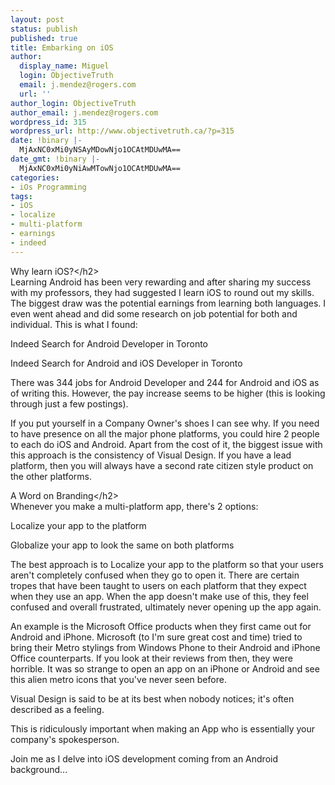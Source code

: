 ```yaml
---
layout: post
status: publish
published: true
title: Embarking on iOS
author:
  display_name: Miguel
  login: ObjectiveTruth
  email: j.mendez@rogers.com
  url: ''
author_login: ObjectiveTruth
author_email: j.mendez@rogers.com
wordpress_id: 315
wordpress_url: http://www.objectivetruth.ca/?p=315
date: !binary |-
  MjAxNC0xMi0yNSAyMDowNjo1OCAtMDUwMA==
date_gmt: !binary |-
  MjAxNC0xMi0yNiAwMTowNjo1OCAtMDUwMA==
categories:
- iOs Programming
tags:
- iOS
- localize
- multi-platform
- earnings
- indeed
---
```

Why learn iOS?</h2\>\
 Learning Android has been very rewarding and after sharing my success
with my professors, they had suggested I learn iOS to round out my
skills. The biggest draw was the potential earnings from learning both
languages. I even went ahead and did some research on job potential for
both and individual. This is what I found:

Indeed Search for Android Developer in Toronto

Indeed Search for Android and iOS Developer in Toronto

There was 344 jobs for Android Developer and 244 for Android and iOS as
of writing this. However, the pay increase seems to be higher (this is
looking through just a few postings).

If you put yourself in a Company Owner's shoes I can see why. If you
need to have presence on all the major phone platforms, you could hire 2
people to each do iOS and Android. Apart from the cost of it, the
biggest issue with this approach is the consistency of Visual Design. If
you have a lead platform, then you will always have a second rate
citizen style product on the other platforms.

A Word on Branding</h2\>\
 Whenever you make a multi-platform app, there's 2 options:

Localize your app to the platform

Globalize your app to look the same on both platforms
 
 The best approach is to Localize your app to the platform so that your
users aren't completely confused when they go to open it. There are
certain tropes that have been taught to users on each platform that they
expect when they use an app. When the app doesn't make use of this, they
feel confused and overall frustrated, ultimately never opening up the
app again.

An example is the Microsoft Office products when they first came out for
Android and iPhone. Microsoft (to I'm sure great cost and time) tried to
bring their Metro stylings from Windows Phone to their Android and
iPhone Office counterparts. If you look at their reviews from then, they
were horrible. It was so strange to open an app on an iPhone or Android
and see this alien metro icons that you've never seen before.

Visual Design is said to be at its best when nobody notices; it's often
described as a feeling.

This is ridiculously important when making an App who is essentially
your company's spokesperson.

Join me as I delve into iOS development coming from an Android
background...
